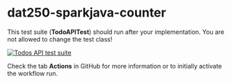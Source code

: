# dat250-sparkjava-counter

This test suite (**TodoAPITest**) should run after your implementation. You are not allowed to change the test class!

[![Todos API test suite](../../actions/workflows/main.yml/badge.svg)](../../actions/workflows/main.yml)

Check the tab **Actions** in GitHub for more information or to initially activate the workflow run.
